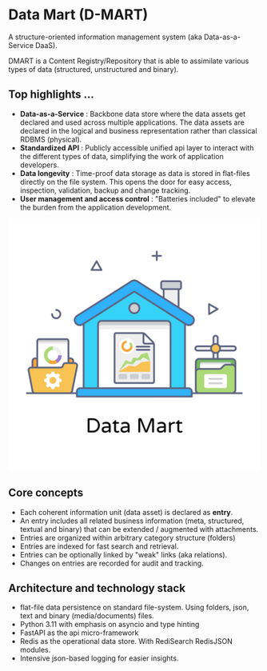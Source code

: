 # Data Mart (D-MART)

A structure-oriented information management system (aka Data-as-a-Service DaaS).

DMART is a Content Registry/Repository that is able to assimilate various types of data (structured, unstructured and binary).

## Top highlights ...

- **Data-as-a-Service** : Backbone data store where the data assets get declared and used across multiple applications. The data assets are declared in the logical and business representation rather than classical RDBMS (physical). 
- **Standardized API** : Publicly accessible unified api layer to interact with the different types of data, simplifying the work of application developers.
- **Data longevity** : Time-proof data storage as data is stored in flat-files directly on the file system. This opens the door for easy access, inspection, validation, backup and change tracking. 
- **User management and access control** : "Batteries included" to elevate the burden from the application development. 

![Data Mart](./docs/data-mart.jpg)

## Core concepts

- Each coherent information unit (data asset) is declared as **entry**. 
- An entry includes all related business information (meta, structured, textual and binary) that can be extended / augmented with attachments.
- Entries are organized within arbitrary category structure (folders) 
- Entries are indexed for fast search and retrieval.
- Entries can be optionally linked by "weak" links (aka relations).
- Changes on entries are recorded for audit and tracking.

## Architecture and technology stack

  - flat-file data persistence on standard file-system. Using folders, json, text and binary (media/documents) files. 
  - Python 3.11 with emphasis on asyncio and type hinting
  - FastAPI as the api micro-framework 
  - Redis as the operational data store. With RediSearch RedisJSON modules.
  - Intensive json-based logging for easier insights.  
